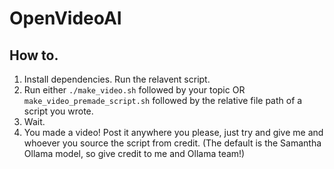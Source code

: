 # OpenVideoAI


## How to.

1. Install dependencies. Run the relavent script.
2. Run either ```./make_video.sh``` followed by your topic OR ```make_video_premade_script.sh``` followed by the relative file path of a script you wrote.
3. Wait.
4. You made a video! Post it anywhere you please, just try and give me and whoever you source the script from credit. (The default is the Samantha Ollama model, so give credit to me and Ollama team!)
